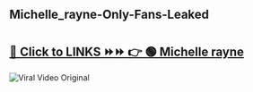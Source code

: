 
 ## Michelle_rayne-Only-Fans-Leaked

# <h2><a href="https://clipsfans.com/Michelle_rayne&ref=git">🔗 Click to LINKS ⏩⏩ 👉 🟢 Michelle rayne </a></h2>

<a href="https://clipsfans.com/Michelle_rayne&ref=git" rel="nofollow" data-target="animated-image.originalLink"><img src="https://i.ibb.co.com/xMMVF88/686577567.gif" alt="Viral Video Original" style="max-width: 100%; display: inline-block;" data-target="animated-image.originalImage"></a>
